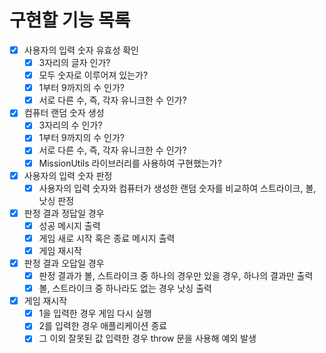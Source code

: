 # 구현할 기능 목록

- [x] 사용자의 입력 숫자 유효성 확인
  - [x] 3자리의 글자 인가?
  - [x] 모두 숫자로 이루어져 있는가?
  - [x] 1부터 9까지의 수 인가?
  - [x] 서로 다른 수, 즉, 각자 유니크한 수 인가?

- [x] 컴퓨터 랜덤 숫자 생성
  - [x] 3자리의 수 인가?
  - [x] 1부터 9까지의 수 인가?
  - [x] 서로 다른 수, 즉, 각자 유니크한 수 인가?
  - [x] MissionUtils 라이브러리를 사용하여 구현했는가?

- [x] 사용자의 입력 숫자 판정
  - [x] 사용자의 입력 숫자와 컴퓨터가 생성한 랜덤 숫자를 비교하여 스트라이크, 볼, 낫싱 판정

- [x] 판정 결과 정답일 경우
  - [x] 성공 메시지 출력
  - [x] 게임 새로 시작 혹은 종료 메시지 출력
  - [x] 게임 재시작

- [x] 판정 결과 오답일 경우
  - [x] 판정 결과가 볼, 스트라이크 중 하나의 경우만 있을 경우, 하나의 결과만 출력
  - [x] 볼, 스트라이크 중 하나라도 없는 경우 낫싱 출력

- [x] 게임 재시작
  - [x] 1을 입력한 경우 게임 다시 실행
  - [x] 2를 입력한 경우 애플리케이션 종료
  - [x] 그 이외 잘못된 값 입력한 경우 throw 문을 사용해 예외 발생